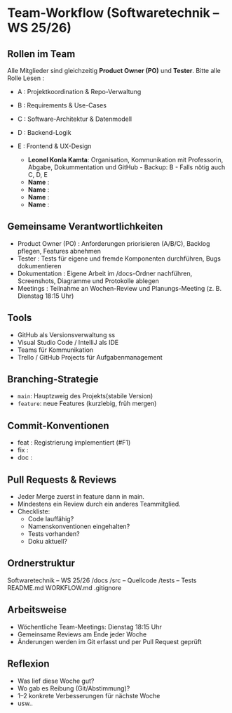 # Team-Workflow (Softwaretechnik – WS 25/26)

## Rollen im Team
Alle Mitglieder sind gleichzeitig **Product Owner (PO)** und **Tester**.
Bitte alle Rolle Lesen : 
- A : Projektkoordination & Repo-Verwaltung
- B : Requirements & Use-Cases
- C : Software-Architektur & Datenmodell
- D : Backend-Logik 
- E : Frontend & UX-Design

    - **Leonel Konla Kamta**: Organisation, Kommunikation mit Professorin, Abgabe, Dokummentation und GitHub - Backup: B - Falls nötig auch C, D, E
    - **Name** : 
    - **Name** :
    - **Name** :
    - **Name** :

## Gemeinsame Verantwortlichkeiten
- Product Owner (PO) : Anforderungen priorisieren (A/B/C), Backlog pflegen, Features abnehmen
- Tester : Tests für eigene und fremde Komponenten durchführen, Bugs dokumentieren
- Dokumentation	: Eigene Arbeit im /docs-Ordner nachführen, Screenshots, Diagramme und Protokolle ablegen
- Meetings : Teilnahme an Wochen-Review und Planungs-Meeting (z. B. Dienstag 18:15 Uhr)

## Tools
- GitHub als Versionsverwaltung  ss
- Visual Studio Code / IntelliJ als IDE  
- Teams für Kommunikation  
- Trello / GitHub Projects für Aufgabenmanagement

## Branching-Strategie
- `main`: Hauptzweig des Projekts(stabile Version)
- `feature`: neue Features (kurzlebig, früh mergen)

## Commit-Konventionen
- feat : Registrierung implementiert (#F1)
- fix : 
- doc :

## Pull Requests & Reviews
- Jeder Merge zuerst in feature dann in main.
- Mindestens ein Review durch ein anderes Teammitglied.
- Checkliste:
  - Code lauffähig?
  - Namenskonventionen eingehalten?
  - Tests vorhanden?
  - Doku aktuell?

## Ordnerstruktur
Softwaretechnik – WS 25/26
/docs 
/src – Quellcode
/tests – Tests
README.md
WORKFLOW.md
.gitignore

## Arbeitsweise
- Wöchentliche Team-Meetings: Dienstag 18:15 Uhr  
- Gemeinsame Reviews am Ende jeder Woche  
- Änderungen werden im Git erfasst und per Pull Request geprüft

## Reflexion 
- Was lief diese Woche gut?
- Wo gab es Reibung (Git/Abstimmung)?
- 1–2 konkrete Verbesserungen für nächste Woche
- usw..